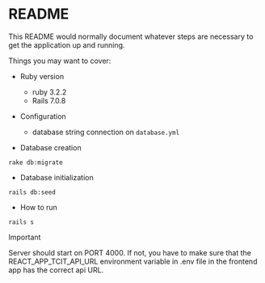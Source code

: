 # README

This README would normally document whatever steps are necessary to get the
application up and running.

Things you may want to cover:

* Ruby version
  * ruby 3.2.2
  * Rails 7.0.8

* Configuration
  * database string connection on `database.yml`

* Database creation
```
rake db:migrate
```
* Database initialization
```
rails db:seed
```
* How to run
```
rails s
```

> [!IMPORTANT]
> Server should start on PORT 4000.
> If not, you have to make sure that the REACT_APP_TCIT_API_URL environment variable in .env file in the frontend app has the correct api URL.